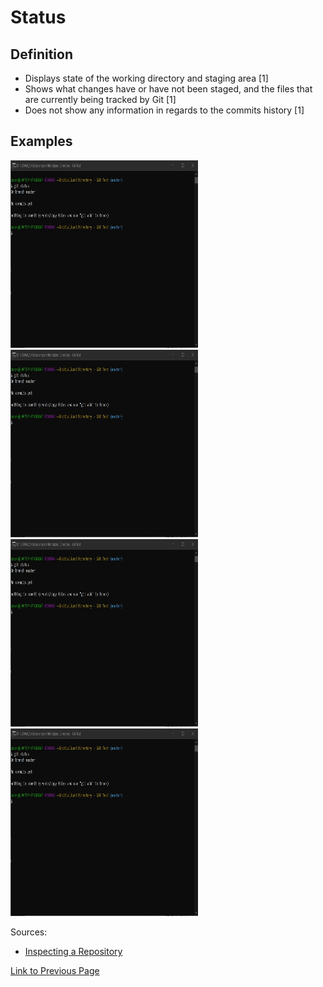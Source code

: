 # Status

## Definition
* Displays state of the working directory and staging area [1]
* Shows what changes have or have not been staged, and the files that are currently being tracked by Git [1]
* Does not show any information in regards to the commits history [1]

## Examples

<img src="./git_status/git_status_1.jpg" width="300" height="300">
<img src="./git_status/git_status_1.jpg" width="300" height="300">
<img src="./git_status/git_status_1.jpg" width="300" height="300">
<img src="./git_status/git_status_1.jpg" width="300" height="300">

Sources:
* [Inspecting a Repository](https://www.atlassian.com/git/tutorials/inspecting-a-repository)

[Link to Previous Page](/terms.md)